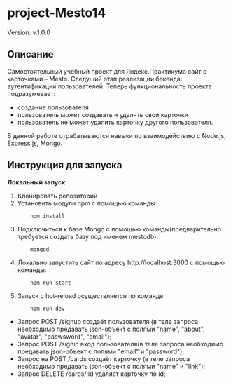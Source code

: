 # project-Mesto14
Version: v.1.0.0

## Описание
Самостоятельный учебный проект для Яндекс.Практикума сайт с карточками – Mesto.
Следущий этап реализации бэкенда: аутентификации пользователей.
Теперь функциональность проекта подразумевает: 
*  создание пользователя 
*  пользователь может создавать и удалять свои карточки 
*  пользователь не может удалить карточку другого пользователя.

В данной работе отрабатываются навыки по взаимодействию с Node.js, Express.js, Mongo.

## Инструкция для запуска

**Локальный запуск**
1. Клонировать репозиторий
2. Установить модули npm с помощью команды:
    ```
        npm install
    ```
3. Подключиться к базе Mongo с помощью команды(предварительно требуется создать базу под именем mestodb):
    ```
        mongod
    ```
4. Локально запустить сайт по адресу http://localhost:3000 с помощью команды:
    ```
        npm run start
    ``` 
5. Запуск с hot-reload осуществляется по команде:
    ```
        npm run dev
    ```

* Запрос POST /signup создаёт пользователя (в теле запроса необходимо предавать json-объект с полями "name", "about", "avatar", "paswsword", "email");
* Запрос POST /signin вход пользователя(в теле запроса необходимо предавать json-объект с полями "email" и "password");
* Запрос на POST /cards создаёт карточку (в теле запроса необходимо предавать json-объект с полями "name" и "link");
* Запрос DELETE /cards/:id удаляет карточку по id;
  
